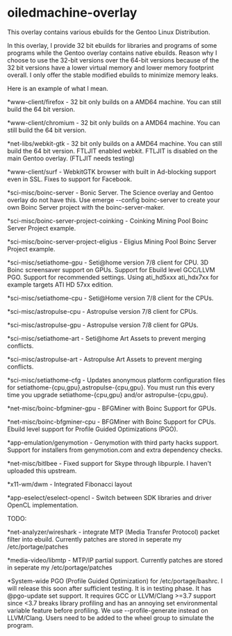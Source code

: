 # oiledmachine-overlay
This overlay contains various ebuilds for the Gentoo Linux Distribution.

In this overlay, I provide 32 bit ebuilds for libraries and programs of some programs while the Gentoo overlay contains native ebuilds.  Reason why I choose to use the 32-bit versions over the 64-bit versions because of the 32 bit versions have a lower virtual memory and lower memory footprint overall.  I only offer the stable modified ebuilds to minimize memory leaks.

Here is an example of what I mean.

*www-client/firefox - 32 bit only builds on a AMD64 machine.  You can still build the 64 bit version.

*www-client/chromium - 32 bit only builds on a AMD64 machine.  You can still build the 64 bit version.

*net-libs/webkit-gtk - 32 bit only builds on a AMD64 machine.  You can still build the 64 bit version.  FTLJIT enabled webkit.  FTLJIT is disabled on the main Gentoo overlay.  (FTLJIT needs testing)

*www-client/surf - WebkitGTK browser with built in Ad-blocking support even in SSL.  Fixes to support for Facebook.

*sci-misc/boinc-server - Bonic Server.  The Science overlay and Gentoo overlay do not have this.  Use emerge --config boinc-server to create your own Boinc Server project with the boinc-server-maker.

*sci-misc/boinc-server-project-coinking - Coinking Mining Pool Boinc Server Project example.

*sci-misc/boinc-server-project-eligius - Eligius Mining Pool Boinc Server Project example.

*sci-misc/setiathome-gpu - Seti@home version 7/8 client for CPU.  3D Boinc screensaver support on GPUs.  Support for Ebuild level GCC/LLVM PGO.  Support for recommended settings.  Using ati_hd5xxx ati_hdx7xx for example targets ATI HD 57xx edition.

*sci-misc/setiathome-cpu - Seti@Home version 7/8 client for the CPUs.

*sci-misc/astropulse-cpu - Astropulse version 7/8 client for CPUs.

*sci-misc/astropulse-gpu - Astropulse version 7/8 client for GPUs.

*sci-misc/setiathome-art - Seti@home Art Assets to prevent merging conflicts.

*sci-misc/astropulse-art - Astropulse Art Assets to prevent merging conflicts.

*sci-misc/setiathome-cfg - Updates anonymous platform configuration files for setiathome-{cpu,gpu},astropulse-{cpu,gpu}.  You must run this every time you upgrade setiathome-{cpu,gpu} and/or astropulse-{cpu,gpu}.

*net-misc/boinc-bfgminer-gpu - BFGMiner with Boinc Support for GPUs.

*net-misc/boinc-bfgminer-cpu - BFGMiner with Boinc Support for CPUs.  Ebuild level support for Profile Guided Optimizations (PGO).

*app-emulation/genymotion - Genymotion with third party hacks support.  Support for installers from genymotion.com and extra dependency checks.

*net-misc/bitlbee - Fixed support for Skype through libpurple.  I haven't uploaded this upstream.

*x11-wm/dwm - Integrated Fibonacci layout

*app-eselect/eselect-opencl - Switch between SDK libraries and driver OpenCL implementation.

TODO:

*net-analyzer/wireshark - integrate MTP (Media Transfer Protocol) packet filter into ebuild.  Currently patches are stored in seperate my /etc/portage/patches

*media-video/libmtp - MTP/IP partial support.  Currently patches are stored in seperate my /etc/portage/patches

*System-wide PGO (Profile Guided Optimization) for /etc/portage/bashrc.  I will release this soon after sufficient testing.  It is in testing phase.  It has @pgo-update set support.  It requires GCC or LLVM/Clang >=3.7 support since <3.7 breaks library profiling and has an annoying set environmental variable feature before profiling.  We use --profile-generate instead on LLVM/Clang.  Users need to be added to the wheel group to simulate the program.
